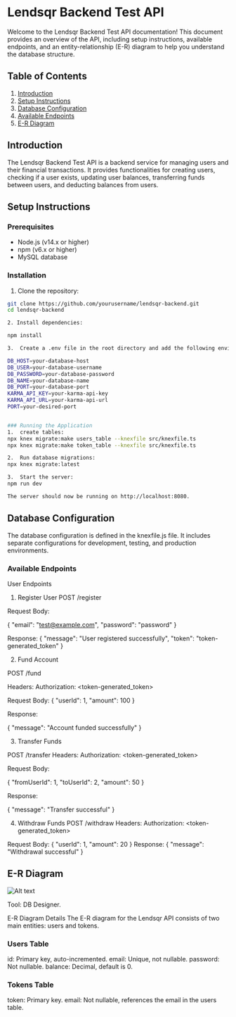 # Lendsqr Backend Test API

Welcome to the Lendsqr Backend Test API documentation! This document provides an overview of the API, including setup instructions, available endpoints, and an entity-relationship (E-R) diagram to help you understand the database structure.

## Table of Contents

1. [Introduction](#introduction)
2. [Setup Instructions](#setup-instructions)
3. [Database Configuration](#database-configuration)
4. [Available Endpoints](#available-endpoints)
5. [E-R Diagram](#e-r-diagram)

## Introduction

The Lendsqr Backend Test API is a backend service for managing users and their financial transactions. It provides functionalities for creating users, checking if a user exists, updating user balances, transferring funds between users, and deducting balances from users.

## Setup Instructions

### Prerequisites

- Node.js (v14.x or higher)
- npm (v6.x or higher)
- MySQL database

### Installation

1. Clone the repository:

```bash
git clone https://github.com/yourusername/lendsqr-backend.git
cd lendsqr-backend

2. Install dependencies:

npm install

3.  Create a .env file in the root directory and add the following environment variables:

DB_HOST=your-database-host
DB_USER=your-database-username
DB_PASSWORD=your-database-password
DB_NAME=your-database-name
DB_PORT=your-database-port
KARMA_API_KEY=your-karma-api-key
KARMA_API_URL=your-karma-api-url
PORT=your-desired-port


### Running the Application
1.  create tables:
npx knex migrate:make users_table --knexfile src/knexfile.ts
npx knex migrate:make token_table --knexfile src/knexfile.ts

2.  Run database migrations:
npx knex migrate:latest

3.  Start the server:
npm run dev

The server should now be running on http://localhost:8080.

```

## Database Configuration
The database configuration is defined in the knexfile.js file. It includes separate configurations for development, testing, and production environments.

### Available Endpoints
User Endpoints
1. Register User
POST /register

Request Body:

{
  "email": "test@example.com",
  "password": "password"
}

Response:
{
  "message": "User registered successfully",
  "token": "token-generated_token"
}

2.  Fund Account

POST /fund

Headers:
Authorization: <token-generated_token>

Request Body:
{
  "userId": 1,
  "amount": 100
}

Response:

{
  "message": "Account funded successfully"
}

3.  Transfer Funds

POST /transfer
Headers:
Authorization: <token-generated_token>

Request Body:

{
  "fromUserId": 1,
  "toUserId": 2,
  "amount": 50
}

Response:

{
  "message": "Transfer successful"
}

4.  Withdraw Funds
POST /withdraw
Headers:
Authorization: <token-generated_token>

Request Body:
{
  "userId": 1,
  "amount": 20
}
Response:
{
  "message": "Withdrawal successful"
}

## E-R Diagram
![Alt text](https://ibb.co/R2zxngL)



Tool: DB Designer.

E-R Diagram Details
The E-R diagram for the Lendsqr API consists of two main entities: users and tokens.

### Users Table
id: Primary key, auto-incremented.
email: Unique, not nullable.
password: Not nullable.
balance: Decimal, default is 0.

### Tokens Table
token: Primary key.
email: Not nullable, references the email in the users table.

